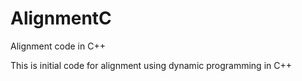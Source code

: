 # AlignmentC
Alignment code in C++

This is initial code for alignment using dynamic programming in C++

